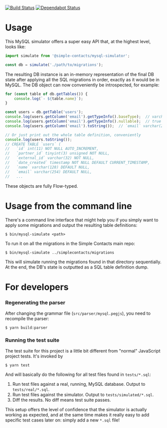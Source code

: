[![Build Status](https://github.com/SimpleContacts/mysql-simulator/workflows/test/badge.svg)](https://github.com/SimpleContacts/mysql-simulator/actions)
[![Dependabot Status](https://api.dependabot.com/badges/status?host=github&repo=SimpleContacts/mysql-simulator&identifier=114779554)](https://dependabot.com)

# Usage

This MySQL simulator offers a super easy API that, at the highest level, looks
like:

```javascript
import simulate from '@simple-contacts/mysql-simulator';

const db = simulate('./path/to/migrations');
```

The resulting DB instance is an in-memory representation of the final DB state
after applying all the SQL migrations in order, exactly as it would be in
MySQL.  The DB object can now conveniently be introspected, for example:

```javascript
for (const table of db.getTables()) {
    console.log(`- ${table.name}`);
}

const users = db.getTable('users');
console.log(users.getColumn('email').getTypeInfo().baseType);  // varchar
console.log(users.getColumn('email').getTypeInfo().nullable);  // true
console.log(users.getColumn('email').toString());  // `email` varchar(254) DEFAULT NULL

// Or just print out the whole table definition, conveniently
console.log(users.toString());
// CREATE TABLE `users` (
//   `id` int(11) NOT NULL AUTO_INCREMENT,
//   `partner_id` tinyint(3) unsigned NOT NULL,
//   `external_id` varchar(32) NOT NULL,
//   `date_created` timestamp NOT NULL DEFAULT CURRENT_TIMESTAMP,
//   `name` varchar(128) DEFAULT NULL,
//   `email` varchar(254) DEFAULT NULL,
//   ...
```

These objects are fully Flow-typed.


# Usage from the command line

There's a command line interface that might help you if you simply want to
apply some migrations and output the resulting table definitions:

    $ bin/mysql-simulate <path>

To run it on all the migrations in the Simple Contacts main repo:

    $ bin/mysql-simulate ../simplecontacts/migrations

This will simulate running the migrations found in that directory sequentially.
At the end, the DB's state is outputted as a SQL table definition dump.


# For developers

### Regenerating the parser

After changing the grammar file (`src/parser/mysql.pegjs`), you need to
recompile the parser:

    $ yarn build:parser


### Running the test suite

The test suite for this project is a little bit different from "normal"
JavaScript project tests.  It's invoked by

    $ yarn test

And will basically do the following for all test files found in `tests/*.sql`:

1. Run test files against a real, running, MySQL database. Output to
   `tests/real/*.sql`.
1. Run test files against the simulator. Output to `tests/simulated/*.sql`.
1. Diff the results.  No diff means test suite passes.

This setup offers the level of confidence that the simulator is actually
working as expected, and at the same time makes it really easy to add specific
test cases later on: simply add a new `*.sql` file!
